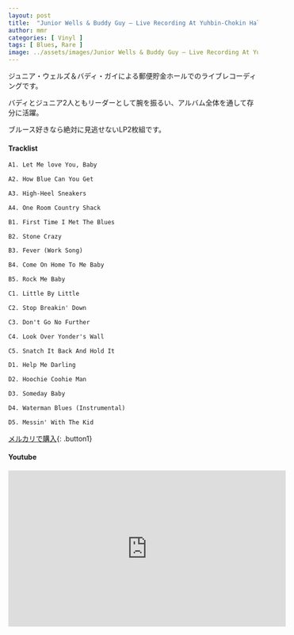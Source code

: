 ```yaml
---
layout: post
title:  "Junior Wells & Buddy Guy – Live Recording At Yuhbin-Chokin Hall On March-1975"
author: mmr
categories: [ Vinyl ]
tags: [ Blues, Rare ]
image: ../assets/images/Junior Wells & Buddy Guy – Live Recording At Yuhbin-Chokin Hall On March-1975.webp
---
```


ジュニア・ウェルズ＆バディ・ガイによる郵便貯金ホールでのライブレコーディングです。

バディとジュニア2人ともリーダーとして腕を振るい、アルバム全体を通して存分に活躍。

ブルース好きなら絶対に見逃せないLP2枚組です。


#### Tracklist
```md
A1. Let Me love You, Baby

A2. How Blue Can You Get

A3. High-Heel Sneakers

A4. One Room Country Shack

B1. First Time I Met The Blues

B2. Stone Crazy

B3. Fever (Work Song)

B4. Come On Home To Me Baby

B5. Rock Me Baby

C1. Little By Little

C2. Stop Breakin' Down

C3. Don't Go No Further

C4. Look Over Yonder's Wall

C5. Snatch It Back And Hold It

D1. Help Me Darling

D2. Hoochie Coohie Man

D3. Someday Baby

D4. Waterman Blues (Instrumental)

D5. Messin' With The Kid
```

[メルカリで購入](https://jp.mercari.com/item/m61574554178?afid=6142608987){: .button1}

#### Youtube
<iframe width="560" height="315" src="https://www.youtube.com/embed/ZdBIFuNbhqU?si=UiU10_aC8rWVGJLj" title="YouTube video player" frameborder="0" allow="accelerometer; autoplay; clipboard-write; encrypted-media; gyroscope; picture-in-picture; web-share" referrerpolicy="strict-origin-when-cross-origin" allowfullscreen></iframe>
